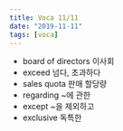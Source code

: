 ```yaml
---
title: Voca 11/11
date: "2019-11-11"
tags: [voca]
---
```

* board of directors 이사회
* exceed 넘다, 초과하다
* sales quota 판매 할당량
* regarding ~에 관한
* except ~을 제외하고
* exclusive 독특한